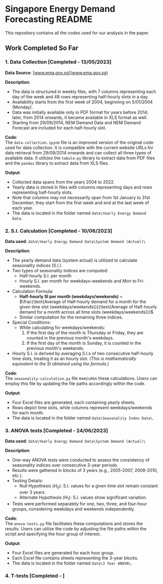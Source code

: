 # Singapore Energy Demand Forecasting README  

This repository contains all the codes used for our analysis in the paper.  

## Work Completed So Far  
 
### 1. Data Collection [Completed - 13/05/2023]

**Data Source**: [www.ema.gov.sg](www.ema.gov.sg)  

**Description**:  
- The data is structured in weekly files, with 7 columns representing each day of the week and 48 rows representing half-hourly slots in a day.    
- Availability starts from the first week of 2004, beginning on 5/01/2004 (Monday).  
- Data was initially available only in PDF format for years before 2014; later, from 2014 onwards, it became available in XLS format as well.  
- Starting from 29/09/2014, NEM Demand Data and NEM Demand Forecast are included for each half-hourly slot.  

**Code**:  
The ```data-collection.ipynb``` file is an improved version of the original code used for data collection. It is compatible with the current website URLs for data retrieval from 29/09/2014 onwards and can collect all three types of available data. It utilizes the ```tabula-py``` library to extract data from PDF files and the ```pandas``` library to extract data from XLS files.

**Output**:  
- Collected data spans from the years 2004 to 2022.  
- Yearly data is stored in files with columns representing days and rows representing half-hourly slots.  
- Note that columns may not necessarily span from 1st January to 31st December; they start from the first week and end at the last week of each year.  
- The data is located in the folder named ```data\Yearly Energy Demand Data```.


### 2. S.I. Calculation [Completed - 10/06/2023]

**Data used**: ```data\Yearly Energy Demand Data\System Demand (Actual)\```  

**Description**:
- The yearly demand data (system actual) is utilized to calculate seasonality indices (S.I.).
- Two types of seasonality indices are computed: 
  - Half-hourly S.I. per month 
  - Hourly S.I. per month for weekdays-weekends and Mon to Fri-weekends.
- Calculation Formula:  
  - **Half-hourly SI per month (weekdays/weekends)** = 
    $\frac{\text{Average of Half-hourly demand for a month for the given time slot (weekdays/weekends)}}{\text{Average of Half-hourly demand for a month across all time slots (weekdays/weekends)}}$
  - Similar computation for the remaining three indices.
- Special Conditions:
  - While calculating for weekdays/weekends:
    1. If the first day of the month is Thursday or Friday, they are counted in the previous month's weekdays.
    2. If the first day of the month is Sunday, it is counted in the previous month's weekends.
- Hourly S.I. is derived by averaging S.I.s of two consecutive half-hourly time slots, treating it as an hourly slot. _(This is mathematically equivalent to the SI obtained using the formula.)_

**Code**:  
The ```seasonality-calculation.py``` file executes these calculations. Users can employ this file by updating the file paths accordingly within the code.

**Output**:
- Four Excel files are generated, each containing yearly sheets.
- Rows depict time slots, while columns represent weekdays/weekends for each month.
- The data is located in the folder named ```data\Seasonality Index Data\```.


### 3. ANOVA tests [Completed - 24/06/2023]

**Data used**: ```data\Yearly Energy Demand Data\System Demand (Actual)\```

**Description**:
- One-way ANOVA tests were conducted to assess the consistency of seasonality indices over consecutive 3-year periods.
- Results were gathered in blocks of 3 years (e.g., 2005-2007, 2008-2010, etc.).
- Testing Details:
  - Null Hypothesis ($H_0$): S.I. values for a given time slot remain constant over 3 years.
  - Alternate Hypothesis ($H_1$): S.I. values show significant variation.
- Tests were performed separately for one, two, three, and four-hour groups, considering weekdays and weekends independently.

**Code**:  
The ```anova-tests.py``` file facilitates these computations and stores the results. Users can utilize the code by adjusting the file paths within the script and specifying the hour group of interest.

**Output**:
- Four Excel files are generated for each hour group.
- Each Excel file contains sheets representing the 3-year blocks.
- The data is located in the folder named ```data\3 Year ANOVA\```.


### 4. T-tests [Completed - ]
